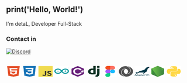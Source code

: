 ## print('Hello, World!')
I'm detaL, Developer Full-Stack

### Contact in
[![Discord](https://img.shields.io/badge/-Discord-672fe0?style=flat-square&labelColor=672fe0&logo=discord&logoColor=white&link=https://discord.com/users/947529245540880414)](https://discord.com/users/947529245540880414)

<div style="display: inline_block"><br>
  <img align="center" height="30" width="40" src="https://raw.githubusercontent.com/devicons/devicon/master/icons/html5/html5-plain.svg">
  <img align="center" height="30" width="40" src="https://raw.githubusercontent.com/devicons/devicon/master/icons/css3/css3-plain.svg">
  <img align="center" height="30" width="40" src="https://raw.githubusercontent.com/devicons/devicon/master/icons/javascript/javascript-original.svg">
  <img align="center" height="30" width="40" src="https://github.com/devicons/devicon/blob/master/icons/arduino/arduino-original.svg">
  <img align="center" height="30" width="40" src="https://github.com/devicons/devicon/blob/master/icons/csharp/csharp-plain.svg">
  <img align="center" height="30" width="40" src="https://github.com/devicons/devicon/blob/master/icons/django/django-plain.svg">
  <img align="center" height="30" width="40" src="https://github.com/devicons/devicon/blob/master/icons/figma/figma-original.svg">
  <img align="center" height="30" width="40" src="https://github.com/devicons/devicon/blob/master/icons/json/json-plain.svg">
  <img align="center" height="30" width="40" src="https://github.com/devicons/devicon/blob/master/icons/mariadb/mariadb-original-wordmark.svg">
  <img align="center" height="30" width="40" src="https://github.com/devicons/devicon/blob/master/icons/nodejs/nodejs-original.svg">
  <img align="center" height="30" width="40" src="https://github.com/devicons/devicon/blob/master/icons/python/python-plain.svg">
</div>
